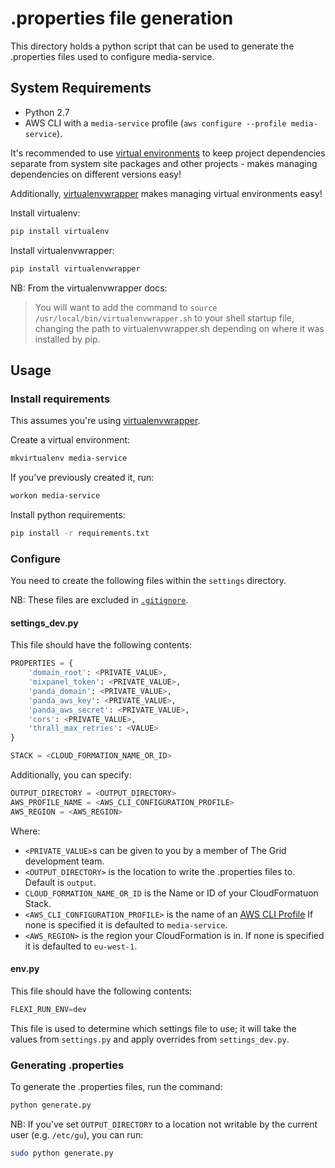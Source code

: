 # .properties file generation

This directory holds a python script that can be used to generate the .properties files used to configure media-service.

## System Requirements

  * Python 2.7
  * AWS CLI with a `media-service` profile (`aws configure --profile media-service`).

It's recommended to use [virtual environments](http://docs.python-guide.org/en/latest/dev/virtualenvs/) to keep project dependencies separate from system site packages and other
projects - makes managing dependencies on different versions easy!

Additionally, [virtualenvwrapper](https://virtualenvwrapper.readthedocs.org/en/latest/) makes managing virtual environments easy!

Install virtualenv:

```sh
pip install virtualenv
```

Install virtualenvwrapper:

```sh
pip install virtualenvwrapper
```

NB: From the virtualenvwrapper docs:

> You will want to add the command to `source /usr/local/bin/virtualenvwrapper.sh` to your shell startup file, changing the path to virtualenvwrapper.sh depending on where it was installed by pip.

## Usage

### Install requirements

This assumes you're using [virtualenvwrapper](https://virtualenvwrapper.readthedocs.org/en/latest/).

Create a virtual environment:

```sh
mkvirtualenv media-service
```

If you've previously created it, run:

```sh
workon media-service
```

Install python requirements:

```sh
pip install -r requirements.txt
```

### Configure

You need to create the following files within the `settings` directory.

NB: These files are excluded in [`.gitignore`](./.gitignore).

#### settings_dev.py

This file should have the following contents:

```python
PROPERTIES = {
    'domain_root': <PRIVATE_VALUE>,
    'mixpanel_token': <PRIVATE_VALUE>,
    'panda_domain': <PRIVATE_VALUE>,
    'panda_aws_key': <PRIVATE_VALUE>,
    'panda_aws_secret': <PRIVATE_VALUE>,
    'cors': <PRIVATE_VALUE>,
    'thrall_max_retries': <VALUE>
}

STACK = <CLOUD_FORMATION_NAME_OR_ID>
```

Additionally, you can specify:

```python
OUTPUT_DIRECTORY = <OUTPUT_DIRECTORY>
AWS_PROFILE_NAME = <AWS_CLI_CONFIGURATION_PROFILE>
AWS_REGION = <AWS_REGION>
```

Where:
  * ```<PRIVATE_VALUE>```s can be given to you by a member of The Grid development team.
  * ```<OUTPUT_DIRECTORY>``` is the location to write the .properties files to. Default is ```output```.
  * ```CLOUD_FORMATION_NAME_OR_ID``` is the Name or ID of your CloudFormatuon Stack.
  * ```<AWS_CLI_CONFIGURATION_PROFILE>``` is the name of an [AWS CLI Profile](http://docs.aws.amazon.com/cli/latest/userguide/cli-chap-getting-started.html)
    If none is specified it is defaulted to ```media-service```.
  * ```<AWS_REGION>``` is the region your CloudFormation is in. If none is specified it is defaulted to ```eu-west-1```.

#### env.py

This file should have the following contents:

```py
FLEXI_RUN_ENV=dev
```

This file is used to determine which settings file to use; it will take the values from `settings.py` and apply overrides from `settings_dev.py`.

### Generating .properties
To generate the .properties files, run the command:

```sh
python generate.py
```

NB: If you've set ```OUTPUT_DIRECTORY``` to a location not writable by the current user (e.g. ```/etc/gu```),
you can run:

```sh
sudo python generate.py
```
